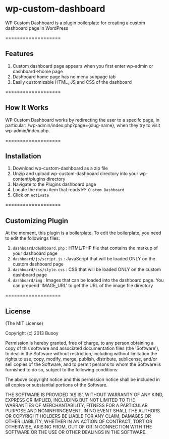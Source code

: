 wp-custom-dashboard
===================

WP Custom Dashboard is a plugin boilerplate for creating a custom dashboard page in WordPress

===================

## Features
1. Custom dashboard page appears when you first enter wp-admin or dashboard->home page
2. Dashboard home page has no menu subpage tab
3. Easily customizable HTML, JS and CSS of the dashboard

===================

## How It Works

WP Custom Dashboard works by redirecting the user to a specifc page, in particular: /wp-admin/index.php?page={slug-name}, when they try to visit wp-admin/index.php.


===================

## Installation

1. Download wp-custom-dashboard as a zip file
2. Unzip and upload wp-custom-dashboard directory into your wp-content/plugins directory
3. Navigate to the Plugins dashboard page
4. Locate the menu item that reads `WP Custom Dashboard`
5. Click on `Activate`

===================

## Customizing Plugin

At the moment, this plugin is a boilerplate. To edit the boilerplate, you need to edit the followings files:

1. `dashboard/dashboard.php` :  HTML/PHP file that contains the markup of your dashboard page
2. `dashboard/js/script.js`  :  JavaScript that will be loaded ONLY on the custom dashboard page
3. `dashboard/css/style.css` :  CSS that will be loaded ONLY on the custom dashboard page
4. `dashboard/img`           :  Images that can be loaded into the dashboard page. You can prepend 'IMAGE_URL' to get the URL of the image file directory

===================

## License
(The MIT License)

Copyright (c) 2013 Buooy

Permission is hereby granted, free of charge, to any person obtaining a copy of this software and associated documentation files (the 'Software'), to deal in the Software without restriction, including without limitation the rights to use, copy, modify, merge, publish, distribute, sublicense, and/or sell copies of the Software, and to permit persons to whom the Software is furnished to do so, subject to the following conditions:

The above copyright notice and this permission notice shall be included in all copies or substantial portions of the Software.

THE SOFTWARE IS PROVIDED 'AS IS', WITHOUT WARRANTY OF ANY KIND, EXPRESS OR IMPLIED, INCLUDING BUT NOT LIMITED TO THE WARRANTIES OF MERCHANTABILITY, FITNESS FOR A PARTICULAR PURPOSE AND NONINFRINGEMENT. IN NO EVENT SHALL THE AUTHORS OR COPYRIGHT HOLDERS BE LIABLE FOR ANY CLAIM, DAMAGES OR OTHER LIABILITY, WHETHER IN AN ACTION OF CONTRACT, TORT OR OTHERWISE, ARISING FROM, OUT OF OR IN CONNECTION WITH THE SOFTWARE OR THE USE OR OTHER DEALINGS IN THE SOFTWARE.
